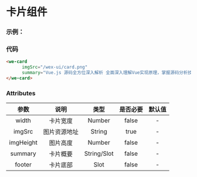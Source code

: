 # 卡片组件
### 示例：

<we-card imgSrc="/wex-ui/card.png" summary="Vue.js 源码全方位深入解析 全面深入理解Vue实现原理，掌握源码分析技巧"></we-card>

### 代码

```html
<we-card 
      imgSrc="/wex-ui/card.png" 
      summary="Vue.js 源码全方位深入解析 全面深入理解Vue实现原理，掌握源码分析技巧">
</we-card>
```

### Attributes

|   参数    |     说明     |    类型     | 是否必要 | 默认值 |
| :-------: | :----------: | :---------: | :------: | :----: |
|   width   |   卡片宽度   |   Number    |  false   |   -    |
|  imgSrc   | 图片资源地址 |   String    |   true   |   -    |
| imgHeight |   图片高度   |   Number    |  false   |   -    |
|  summary  |   卡片概要   | String/Slot |  false   |   -    |
|  footer   |   卡片底部   |    Slot     |  false   |   -    |

